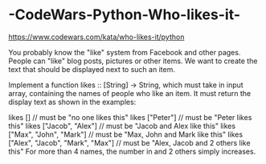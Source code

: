 # -CodeWars-Python-Who-likes-it-
https://www.codewars.com/kata/who-likes-it/python

You probably know the "like" system from Facebook and other pages. People can "like" blog posts, pictures or other items. We want to create the text that should be displayed next to such an item.


Implement a function likes :: [String] -> String, which must take in input array, containing the names of people who like an item. It must return the display text as shown in the examples:


likes [] // must be "no one likes this"
likes ["Peter"] // must be "Peter likes this"
likes ["Jacob", "Alex"] // must be "Jacob and Alex like this"
likes ["Max", "John", "Mark"] // must be "Max, John and Mark like this"
likes ["Alex", "Jacob", "Mark", "Max"] // must be "Alex, Jacob and 2 others like this"
For more than 4 names, the number in and 2 others simply increases.
